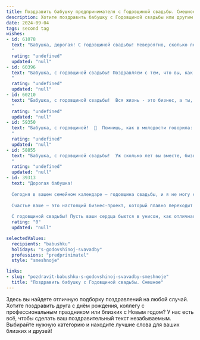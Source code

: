```yaml
---
title: Поздравить бабушку предпринимателя с Годовщиной свадьбы. Смешное
description: Хотите поздравить бабушку с Годовщиной свадьбы или другим праздником? Наш ИИ создаст незабываемое поздравление, а вы обязательно выделитесь среди других.  
date: 2024-09-04
tags: second tag
wishes:
- id: 61078
  text: "Бабушка, дорогая! С годовщиной свадьбы! Невероятно, сколько лет вы уже вместе - и все это время, как говорится, \"в бизнесе\"! Поздравляю вас с тем, что ваш семейный стартап процветает и продолжает приносить плоды: любовь, заботу и внуков! Желаю вам крепкого здоровья, чтобы еще много лет вместе наслаждаться заслуженными дивидендами!
  "
  rating: "undefined"
  updated: "null"
- id: 60396
  text: "Бабушка, с годовщиной свадьбы! Поздравляем с тем, что вы, как настоящие предприниматели, уже столько лет в браке –  настоящий семейный бизнес с большой выручкой любви и стабильными доходами счастья!
  "
  rating: "undefined"
  updated: "null"
- id: 60210
  text: "Бабушка, с годовщиной свадьбы!  Вся жизнь - это бизнес, а ты, как настоящий предприниматель, вместе с дедушкой построила крепкую, прибыльную империю любви!  Желаем вам, чтобы ваш \"бизнес\" процветал ещё долгие годы, а прибыль — неиссякаемой радостью!
  "
  rating: "undefined"
  updated: "null"
- id: 59350
  text: "Бабушка, с годовщиной!  🥂  Помнишь, как в молодости говорила: \"Любовь - это бизнес, в который стоит вкладывать всю душу\"?  Похоже, ты неплохо инвестировала -  уже столько лет дивиденды получаешь! 😂  Желаю, чтобы ваша семейная \"компания\" процветала еще многие годы, а \"финансовые потоки\" ласки и нежности никогда не иссякали! 🎉
  "
  rating: "undefined"
  updated: "null"
- id: 58855
  text: "Бабушка, с годовщиной свадьбы!  Уж сколько лет вы вместе, бизнес крутите, внуков нянчите,  а любовь, как молодое вино,  с каждым годом крепче становится!  Желаю вам еще  столько же лет счастливого предпринимательства,  а главное,  чтобы все ваши инвестиции  окупались только любовью!
  "
  rating: "undefined"
  updated: "null"
- id: 39313
  text: "Дорогая бабушка!
  
  Сегодня в вашем семейном календаре — годовщина свадьбы, и я не могу не отметить, что вы с дедушкой уже давно создали настоящую империю любви! Вы как хорошие бизнес-партнеры: находите общий язык, делите прибыль (это, конечно, о пирожках), и даже находитесь в режиме «ноу-стоп» — ни один выходной не проходит без совместной прогулки по парку и обсуждения семейного бюджета (как же без этого!).
  
  Счастье ваше – это настоящий бизнес-проект, который плавно переходит в успешный франчайзинг, а ваши секреты — это отличная книга на тему «Как выйти на рынок любви». Желаю вам дальнейших успешных сделок в отношениях, стабильного роста счастья и, конечно, безлимитных запасов смеха и радости в вашем доме!
  
  С годовщиной свадьбы! Пусть ваши сердца бьются в унисон, как отличная музыкальная настройка на веселом стартапе жизни!"
  rating: "0"
  updated: "null"

selectedValues:
  recipients: "babushku"
  holidays: "s-godovshinoj-svavadby"
  professions: "predprinimatel"
  style: "smeshnoje"

links:
- slug: "pozdravit-babushku-s-godovshinoj-svavadby-smeshnoje"
  title: "Поздравить бабушку с Годовщиной свадьбы. Смешное"
---
```


Здесь вы найдете отличную подборку поздравлений на любой случай. 
Хотите поздравить друга с днём рождения, коллегу с профессиональным праздником или близких с Новым годом? У нас есть всё, чтобы сделать ваш поздравительный текст незабываемым. Выбирайте нужную категорию и находите лучшие слова для ваших близких и друзей!
